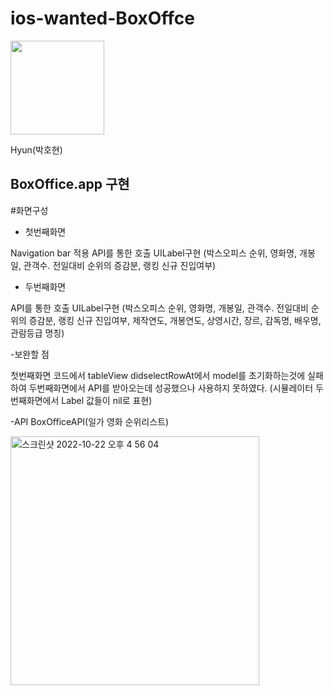 # ios-wanted-BoxOffce

<img src= "https://user-images.githubusercontent.com/101572946/197328436-9c3295ee-af37-4cca-9d34-19ea79105b45.jpeg" width="150" height="150"/>

Hyun(박호현)


## BoxOffice.app 구현

#화면구성

- 첫번째화면

 Navigation bar 적용
 API를 통한 호출
 UILabel구현 (박스오피스 순위, 영화명, 개봉일, 관객수. 전일대비 순위의 증감분, 랭킹 신규 진입여부)

- 두번째화면

API를 통한 호출
UILabel구현 (박스오피스 순위, 영화명, 개봉일, 관객수. 전일대비 순위의 증감분, 랭킹 신규 진입여부, 제작연도,
개봉연도, 상영시간, 장르, 감독명, 배우명, 관람등급 명칭)

-보완할 점

첫번째화면 코드에서 tableView didselectRowAt에서 model를 초기화하는것에 실패하여
두번째화면에서 API를 받아오는데 성공했으나 사용하지 못하였다. (시뮬레이터 두번째화면에서 Label 값들이 nil로 표현)

-API
 BoxOfficeAPI(일가 영화 순위리스트)
 
 <img width="398" alt="스크린샷 2022-10-22 오후 4 56 04" src="https://user-images.githubusercontent.com/101572946/197328179-7e5f3d86-504e-4975-8008-d6f1f41f0438.png">

